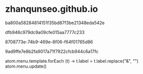 # zhanqunseo.github.io

ba800a58284814151f35bd87f3be21348eda542e

dfb946c979dc9a09cfe015aa7777c233

8708773e-74b9-469e-8f06-f64f01765d86

9ad9ffe7e8b2fa9017a71f7922cfcb944c6a17fc


atom.menu.template.forEach (t) ->
  t.label = t.label.replace("&", "")
atom.menu.update()
